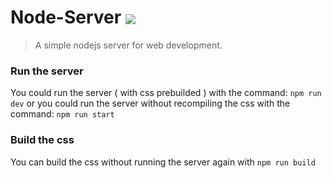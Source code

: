 # Node-Server <img align=center src="https://svg-labels-dark.herokuapp.com/svg?text=Beta&bgcolor=30cf5a&dimtheme=true" />

> A simple nodejs server for web development.

### Run the server

You could run the server ( with css prebuilded ) with the command: `npm run dev`
or you could run the server without recompiling the css with the command: `npm run start`

### Build the css

You can build the css without running the server again with `npm run build`
